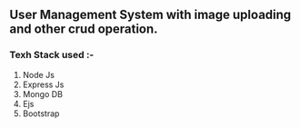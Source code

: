 ## User Management System with image uploading and other crud operation.

### Texh Stack used :-

1.  Node Js
2.  Express Js
3.  Mongo DB
4.  Ejs
5.  Bootstrap
